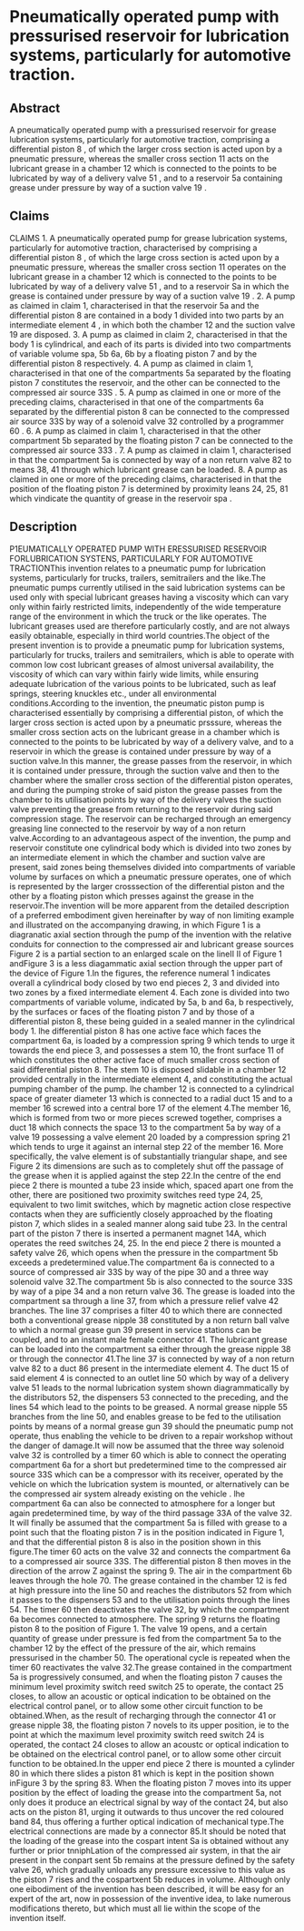 # Pneumatically operated pump with pressurised reservoir for lubrication systems, particularly for automotive traction.

## Abstract
A pneumatically operated pump with a pressurised reservoir for grease lubrication systems, particularly for automotive traction, comprising a differential piston 8 , of which the larger cross section is acted upon by a pneumatic pressure, whereas the smaller cross section 11 acts on the lubricant grease in a chamber 12 which is connected to the points to be lubricated by way of a delivery valve 51 , and to a reservoir 5a containing grease under pressure by way of a suction valve 19 .

## Claims
CLAIMS 1. A pneumatically operated pump for grease lubrication systems, particularly for automotive traction, characterised by comprising a differential piston 8 , of which the large cross section is acted upon by a pneumatic pressure, whereas the smaller cross section 11 operates on the lubricant grease in a chamber 12 which is connected to the points to be lubricated by way of a delivery valve 51 , and to a reservoir Sa in which the grease is contained under pressure by way of a suction valve 19 . 2. A pump as claimed in claim 1, characterised in that the reservoir 5a and the differential piston 8 are contained in a body 1 divided into two parts by an intermediate element 4 , in which both the chamber 12 and the suction valve 19 are disposed. 3. A pump as claimed in claim 2, characterised in that the body 1 is cylindrical, and each of its parts is divided into two compartments of variable volume spa, 5b 6a, 6b by a floating piston 7 and by the differential piston 8 respectively. 4. A pump as claimed in claim 1, characterised in that one of the compartments 5a separated by the floating piston 7 constitutes the reservoir, and the other can be connected to the compressed air source 33S . 5. A pump as claimed in one or more of the preceding claims, characterised in that one of the compartments 6a separated by the differential piston 8 can be connected to the compressed air source 33S by way of a solenoid valve 32 controlled by a programmer 60 . 6. A pump as claimed in claim 1, characterised in that the other compartment 5b separated by the floating piston 7 can be connected to the compressed air source 333 . 7. A pump as claimed in claim 1, characterised in that the compartment 5a is connected by way of a non return valve 82 to means 38, 41 through which lubricant grease can be loaded. 8. A pump as claimed in one or more of the preceding claims, characterised in that the position of the floating piston 7 is determined by proximity leans 24, 25, 81 which vindicate the quantity of grease in the reservoir spa .

## Description
P1EUMATICALLY OPERATED PUMP WITH ERESSURISED RESERVOIR FORLUBRICATION SYSTENS, PARTICULARLY FOR AUTOMOTIVE TRACTIONThis invention relates to a pneumatic pump for lubrication systems, particularly for trucks, trailers, semitrailers and the like.The pneumatic pumps currently utilised in the said lubrication systems can be used only with special lubricant greases having a viscosity which can vary only within fairly restricted limits, independently of the wide temperature range of the environment in which the truck or the like operates. The lubricant greases used are therefore particularly costly, and are not always easily obtainable, especially in third world countries.The object of the present invention is to provide a pneumatic pump for lubrication systems, particularly for trucks, trailers and semitrailers, which is able to operate with common low cost lubricant greases of almost universal availability, the viscosity of which can vary within fairly wide limits, while ensuring adequate lubrication of the various points to be lubricated, such as leaf springs, steering knuckles etc., under all environmental conditions.According to the invention, the pneumatic piston pump is characterised essentially by comprising a differential piston, of which the larger cross section is acted upon by a pneumatic prsssure, whereas the smaller cross section acts on the lubricant grease in a chamber which is connected to the points to be lubricated by way of a delivery valve, and to a reservoir in which the grease is contained under pressure by way of a suction valve.In this manner, the grease passes from the reservoir, in which it is contained under pressure, through the suction valve and then to the chamber where the smaller cross section of the differential piston operates, and during the pumping stroke of said piston the grease passes from the chamber to its utilisation points by way of the delivery valves the suction valve preventing the grease from returning to the reservoir during said compression stage. The reservoir can be recharged through an emergency greasing line connected to the reservoir by way of a non return valve.According to an advantageous aspect of the invention, the pump and reservoir constitute one cylindrical body which is divided into two zones by an intermediate element in which the chamber and suction valve are present, said zones being themselves divided into compartments of variable volume by surfaces on which a pneumatic pressure operates, one of which is represented by the larger crosssection of the differential piston and the other by a floating piston which presses against the grease in the reservoir.The invention will be more apparent from the detailed description of a preferred embodiment given hereinafter by way of non limiting example and illustrated on the accompanying drawing, in which Figure 1 is a diagranatic axial section through the pump of the invention with the relative conduits for connection to the compressed air and lubricant grease sources Figure 2 is a partial section to an enlarged scale on the lineII II of Figure 1 andFigure 3 is a less diagammatic axial section through the upper part of the device of Figure 1.In the figures, the reference numeral 1 indicates overall a cylindrical body closed by two end pieces 2, 3 and divided into two zones by a fixed intermediate element 4. Each zone is divided into two compartments of variable volume, indicated by 5a, b and 6a, b respectively, by the surfaces or faces of the floating piston 7 and by those of a differential piston 8, these being guided in a sealed manner in the cylindrical body 1. lhe differential piston 8 has one active face which faces the compartment 6a, is loaded by a compression spring 9 which tends to urge it towards the end piece 3, and possesses a stem 10, the front surface 11 of which constitutes the other active face of much smaller cross section of said differential piston 8. The stem 10 is disposed slidable in a chamber 12 provided centrally in the intermediate element 4, and constituting the actual pumping chamber of the pump. lhe chamber 12 is connected to a cylindrical space of greater diameter 13 which is connected to a radial duct 15 and to a member 16 screwed into a central bore 17 of the element 4.The member 16, which is formed from two or more pieces screwed together, comprises a duct 18 which connects the space 13 to the compartment 5a by way of a valve 19 possessing a valve element 20 loaded by a compression spring 21 which tends to urge it against an internal step 22 of the member 16. More specifically, the valve element is of substantially triangular shape, and see Figure 2 its dimensions are such as to completely shut off the passage of the grease when it is applied against the step 22.In the centre of the end piece 2 there is mounted a tube 23 inside which, spaced apart one from the other, there are positioned two proximity switches reed type 24, 25, equivalent to two limit switches, which by magnetic action close respective contacts when they are sufficiently closely approached by the floating piston 7, which slides in a sealed manner along said tube 23. In the central part of the piston 7 there is inserted a permanent magnet 14A, which operates the reed switches 24, 25. In the end piece 2 there is mounted a safety valve 26, which opens when the pressure in the compartment 5b exceeds a predetermined value.The compartment 6a is connected to a source of compressed air 33S by way of the pipe 30 and a three way solenoid valve 32.The compartment 5b is also connected to the source 33S by way of a pipe 34 and a non return valve 36. The grease is loaded into the compartment sa through a line 37, from which a pressure relief valve 42 branches. The line 37 comprises a filter 40 to which there are connected both a conventional grease nipple 38 constituted by a non return ball valve to which a normal grease gun 39 present in service stations can be coupled, and to an instant male female connector 41. The lubricant grease can be loaded into the compartment sa either through the grease nipple 38 or through the connector 41.The line 37 is connected by way of a non return valve 82 to a duct 86 present in the intermediate element 4. The duct 15 of said element 4 is connected to an outlet line 50 which by way of a delivery valve 51 leads to the normal lubrication system shown diagrammatically by the distributors 52, the dispensers 53 connected to the preceding, and the lines 54 which lead to the points to be greased. A normal grease nipple 55 branches from the line 50, and enables grease to be fed to the utilisation points by means of a normal grease gun 39 should the pneumatic pump not operate, thus enabling the vehicle to be driven to a repair workshop without the danger of damage.It will now be assumed that the three way solenoid valve 32 is controlled by a timer 60 which is able to connect the operating compartment 6a for a short but predetermined time to the compressed air source 33S which can be a compressor with its receiver, operated by the vehicle on which the lubrication system is mounted, or alternatively can be the compressed air system already existing on the vehicle . lhe compartment 6a can also be connected to atmosphere for a longer but again predetermined time, by way of the third passage 33A of the valve 32. It will finally be assumed that the compartment 5a is filled with grease to a point such that the floating piston 7 is in the position indicated in Figure 1, and that the differential piston 8 is also in the position shown in this figure.The timer 60 acts on the valve 32 and connects the compartment 6a to a compressed air source 33S. The differential piston 8 then moves in the direction of the arrow Z against the spring 9. The air in the compartment 6b leaves through the hole 70. The grease contained in the chamber 12 is fed at high pressure into the line 50 and reaches the distributors 52 from which it passes to the dispensers 53 and to the utilisation points through the lines 54. The timer 60 then deactivates the valve 32, by which the compartment 6a becomes connected to atmosphere. The spring 9 returns the floating piston 8 to the position of Figure 1. The valve 19 opens, and a certain quantity of grease under pressure is fed from the compartment 5a to the chamber 12 by the effect of the pressure of the air, which remains pressurised in the chamber 50. The operational cycle is repeated when the timer 60 reactivates the valve 32.The grease contained in the compartment 5a is progressively consumed, and when the floating piston 7 causes the minimum level proximity switch reed switch 25 to operate, the contact 25 closes, to allow an acoustic or optical indication to be obtained on the electrical control panel, or to allow some other circuit function to be obtained.When, as the result of recharging through the connector 41 or grease nipple 38, the floating piston 7 novels to its upper position, ie to the point at which the maximum level proximity switch reed switch 24 is operated, the contact 24 closes to allow an acoustc or optical indication to be obtained on the electrical control panel, or to allow some other circuit function to be obtained.In the upper end piece 2 there is mounted a cylinder 80 in which there slides a piston 81 which is kept in the position shown inFigure 3 by the spring 83. When the floating piston 7 moves into its upper position by the effect of loading the grease into the compartment 5a, not only does it produce an electrical signal by way of the contact 24, but also acts on the piston 81, urging it outwards to thus uncover the red coloured band 84, thus offering a further optical indication of mechanical type.The electrical connections are made by a connector 85.It should be noted that the loading of the grease into the cospart intent Sa is obtained without any further or prior tnniphLation of the compressed air system, in that the air present in the conpart sent 5b remains at the pressure defined by the safety valve 26, which gradually unloads any pressure excessive to this value as the piston 7 rises and the cospartxent 5b reduces in volume. Although only one eibodiment of the invention has been described, it will be easy for an expert of the art, now in possession of the inventive idea, to lake numerous modifications thereto, but which must all lie within the scope of the invention itself.